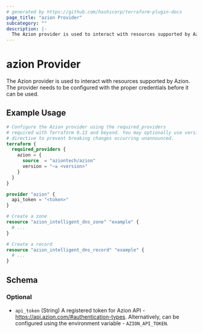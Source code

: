 ```yaml
---
# generated by https://github.com/hashicorp/terraform-plugin-docs
page_title: "azion Provider"
subcategory: ""
description: |-
  The Azion provider is used to interact with resources supported by Azion. The provider needs to be configured with the proper credentials before it can be used.
---
```


# azion Provider

The Azion provider is used to interact with resources supported by Azion. The provider needs to be configured with the proper credentials before it can be used.

## Example Usage

```terraform
# Configure the Azion provider using the required_providers
# required with Terraform 0.13 and beyond. You may optionally use version
# directive to prevent breaking changes occurring unannounced.
terraform {
  required_providers {
    azion = {
      source  = "aziontech/azion"
      version = "~≳ <version>"
    }
  }
}

provider "azion" {
  api_token = "<token>"
}

# Create a zone
resource "azion_intelligent_dns_zone" "example" {
  # ...
}

# Create a record
resource "azion_intelligent_dns_record" "example" {
  # ...
}
```

<!-- schema generated by tfplugindocs -->
## Schema

### Optional

- `api_token` (String) A registered token for Azion API - https://api.azion.com/#authentication-types. Alternatively, can be configured using the environment variable - `AZION_API_TOKEN`.
